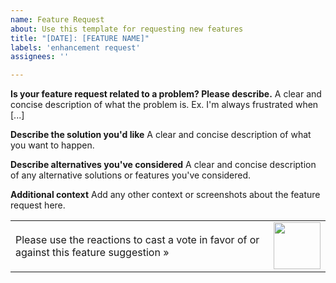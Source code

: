 ```yaml
---
name: Feature Request
about: Use this template for requesting new features
title: "[DATE]: [FEATURE NAME]"
labels: 'enhancement request'
assignees: ''

---
```


**Is your feature request related to a problem? Please describe.**
A clear and concise description of what the problem is. Ex. I'm always frustrated when [...]

**Describe the solution you'd like**
A clear and concise description of what you want to happen.

**Describe alternatives you've considered**
A clear and concise description of any alternative solutions or features you've considered.

**Additional context**
Add any other context or screenshots about the feature request here.

<!-- Please leave this footer intact -->
<table>
  <tr>
    <td>Please use the reactions to cast a vote in favor of or against this feature suggestion &raquo;</td>
    <td><img src="https://github.com/metadoc/metadoc.io/raw/main/.github/ISSUE_TEMPLATE/vote.png" width="75"/></td>
  </tr>
</table>
